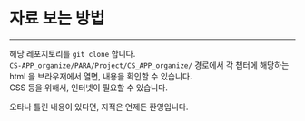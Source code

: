 # 자료 보는 방법

---

해당 레포지토리를 `git clone` 합니다.  
`CS-APP_organize/PARA/Project/CS_APP_organize/` 경로에서 각 챕터에 해당하는 html 을 브라우저에서 열면, 내용을 확인할 수 있습니다.  
CSS 등을 위해서, 인터넷이 필요할 수 있습니다.  
  
오타나 틀린 내용이 있다면, 지적은 언제든 환영입니다.  
